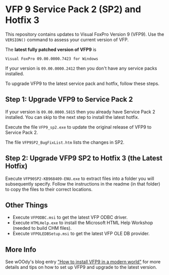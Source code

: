 # VFP 9 Service Pack 2 (SP2) and Hotfix 3

This repository contains updates to Visual FoxPro Version 9 (VFP9). Use the `VERSION()` command to assess your current version of VFP.

The **latest fully patched version of VFP9** is

```
Visual FoxPro 09.00.0000.7423 for Windows
```

If your version is `09.00.0000.2412` then you don't have any service packs installed.

To upgrade VFP9 to the latest service pack and hotfix, follow these steps.

## Step 1: Upgrade VFP9 to Service Pack 2

If your version is `09.00.0000.5815` then you already have Service Pack 2 installed.  You can skip to the next step to install the latest hotfix.

Execute the file `VFP9_sp2.exe` to update the original release of VFP9 to Service Pack 2.

The file `VFP9SP2_BugFixList.htm` lists the changes in SP2.

##  Step 2: Upgrade VFP9 SP2 to Hotfix 3 (the Latest Hotfix)

Execute `VFP90SP2-KB968409-ENU.exe` to extract files into a folder you will subsequently specify. Follow the instructions in the readme (in that folder) to copy the files to their correct locations.

## Other Things

* Execute `VFPODBC.msi` to get the latest VFP ODBC driver.
* Execute `HTMLHelp.exe` to install the Microsoft HTML Help Workshop (needed to build CHM files).
* Execute `VFPOLEDBSetup.msi` to get the latest VFP OLE DB provider.

## More Info

See wOOdy's blog entry ["How to install VFP9 in a modern world"](http://woody-prolib.blogspot.com/2018/12/how-to.html) for more details and tips on how to set up VFP9 and upgrade to the latest version.

